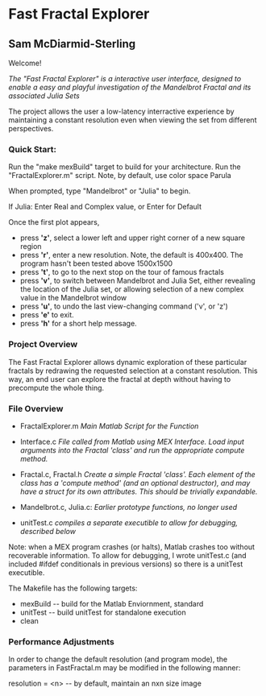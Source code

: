 # Fast Fractal Explorer
##  Sam McDiarmid-Sterling
Welcome!

*The "Fast Fractal Explorer" is a interactive user interface, designed to enable a easy and playful investigation of the Mandelbrot Fractal and its associated Julia Sets*

The project allows the user a low-latency interractive experience by maintaining a constant resolution even when viewing the set from different perspectives.

### Quick Start:
Run the "make mexBuild" target to build for your architecture.
Run the "FractalExplorer.m" script. Note, by default, use color space Parula

When prompted, type "Mandelbrot" or "Julia" to begin.

If Julia:
    Enter Real and Complex value, or Enter for Default

Once the first plot appears,
* press **'z'**, select a lower left and upper right corner of a new square region
* press **'r'**, enter a new resolution. Note, the default is 400x400. The program hasn't been tested above 1500x1500
* press **'t'**, to go to the next stop on the tour of famous fractals
* press **'v'**, to switch between Mandelbrot and Julia Set, either revealing the location of the Julia set, or allowing selection of a new complex value in the Mandelbrot window
* press **'u'**, to undo the last view-changing command ('v', or 'z')
* press **'e'** to exit.
* press **'h'** for a short help message.



### Project Overview
The Fast Fractal Explorer allows dynamic exploration of these particular fractals by redrawing the requested selection at a constant resolution. This way, an end user can explore the fractal at depth without having to precompute the whole thing.

### File Overview
* FractalExplorer.m *Main Matlab Script for the Function*

* Interface.c *File called from Matlab using MEX Interface. Load input arguments into the Fractal 'class' and run the appropriate compute method.*


* Fractal.c, Fractal.h *Create a simple Fractal 'class'.
    Each element of the class has a 'compute method' (and an optional destructor), and may have a struct for its own attributes. This should be trivially expandable.*
* Mandelbrot.c, Julia.c: *Earlier prototype functions, no longer used*

* unitTest.c *compiles a separate executible to allow for debugging, described below*

Note: when a MEX program crashes (or halts), Matlab crashes too without recoverable information. To allow for debugging, I wrote unitTest.c  (and included #ifdef conditionals in previous versions) so there is a unitTest executible.

The Makefile has the following targets:
* mexBuild -- build for the Matlab Enviornment, standard
* unitTest -- build unitTest for standalone execution
* clean

### Performance Adjustments
In order to change the default resolution (and program mode), the parameters in FastFractal.m may be modified in the following manner:

resolution = \<n\> -- by default, maintain an nxn size image
